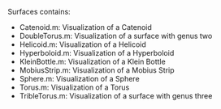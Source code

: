 Surfaces contains: 

- Catenoid.m: Visualization of a Catenoid 
- DoubleTorus.m: Visualization of a surface with genus two
- Helicoid.m: Visualization of a Helicoid
- Hyperboloid.m: Visualization of a Hyperboloid 
- KleinBottle.m: Visualization of a Klein Bottle
- MobiusStrip.m: Visualization of a Mobius Strip
- Sphere.m: Visualization of a Sphere
- Torus.m: Visualization of a Torus 
- TribleTorus.m: Visualization of a surface with genus three
